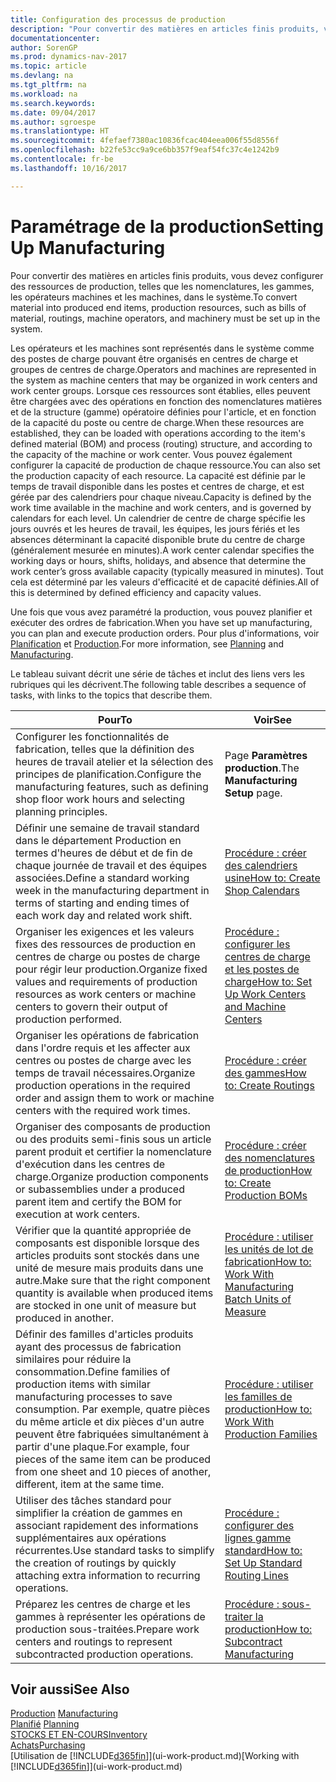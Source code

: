 ```yaml
---
title: Configuration des processus de production
description: "Pour convertir des matières en articles finis produits, vous devez configurer des ressources de production, telles que les nomenclatures, les gammes, les opérateurs machines et les machines, dans le système."
documentationcenter: 
author: SorenGP
ms.prod: dynamics-nav-2017
ms.topic: article
ms.devlang: na
ms.tgt_pltfrm: na
ms.workload: na
ms.search.keywords: 
ms.date: 09/04/2017
ms.author: sgroespe
ms.translationtype: HT
ms.sourcegitcommit: 4fefaef7380ac10836fcac404eea006f55d8556f
ms.openlocfilehash: b22fe53cc9a9ce6bb357f9eaf54fc37c4e1242b9
ms.contentlocale: fr-be
ms.lasthandoff: 10/16/2017

---
```

# <a name="setting-up-manufacturing"></a><span data-ttu-id="d9784-103">Paramétrage de la production</span><span class="sxs-lookup"><span data-stu-id="d9784-103">Setting Up Manufacturing</span></span>
<span data-ttu-id="d9784-104">Pour convertir des matières en articles finis produits, vous devez configurer des ressources de production, telles que les nomenclatures, les gammes, les opérateurs machines et les machines, dans le système.</span><span class="sxs-lookup"><span data-stu-id="d9784-104">To convert material into produced end items, production resources, such as bills of material, routings, machine operators, and machinery must be set up in the system.</span></span>

<span data-ttu-id="d9784-105">Les opérateurs et les machines sont représentés dans le système comme des postes de charge pouvant être organisés en centres de charge et groupes de centres de charge.</span><span class="sxs-lookup"><span data-stu-id="d9784-105">Operators and machines are represented in the system as machine centers that may be organized in work centers and work center groups.</span></span> <span data-ttu-id="d9784-106">Lorsque ces ressources sont établies, elles peuvent être chargées avec des opérations en fonction des nomenclatures matières et de la structure (gamme) opératoire définies pour l'article, et en fonction de la capacité du poste ou centre de charge.</span><span class="sxs-lookup"><span data-stu-id="d9784-106">When these resources are established, they can be loaded with operations according to the item's defined material (BOM) and process (routing) structure, and according to the capacity of the machine or work center.</span></span> <span data-ttu-id="d9784-107">Vous pouvez également configurer la capacité de production de chaque ressource.</span><span class="sxs-lookup"><span data-stu-id="d9784-107">You can also set the production capacity of each resource.</span></span> <span data-ttu-id="d9784-108">La capacité est définie par le temps de travail disponible dans les postes et centres de charge, et est gérée par des calendriers pour chaque niveau.</span><span class="sxs-lookup"><span data-stu-id="d9784-108">Capacity is defined by the work time available in the machine and work centers, and is governed by calendars for each level.</span></span> <span data-ttu-id="d9784-109">Un calendrier de centre de charge spécifie les jours ouvrés et les heures de travail, les équipes, les jours fériés et les absences déterminant la capacité disponible brute du centre de charge (généralement mesurée en minutes).</span><span class="sxs-lookup"><span data-stu-id="d9784-109">A work center calendar specifies the working days or hours, shifts, holidays, and absence that determine the work center’s gross available capacity (typically measured in minutes).</span></span> <span data-ttu-id="d9784-110">Tout cela est déterminé par les valeurs d'efficacité et de capacité définies.</span><span class="sxs-lookup"><span data-stu-id="d9784-110">All of this is determined by defined efficiency and capacity values.</span></span>  

<span data-ttu-id="d9784-111">Une fois que vous avez paramétré la production, vous pouvez planifier et exécuter des ordres de fabrication.</span><span class="sxs-lookup"><span data-stu-id="d9784-111">When you have set up manufacturing, you can plan and execute production orders.</span></span> <span data-ttu-id="d9784-112">Pour plus d'informations, voir [Planification](production-planning.md) et [Production](production-manage-manufacturing.md).</span><span class="sxs-lookup"><span data-stu-id="d9784-112">For more information, see [Planning](production-planning.md) and [Manufacturing](production-manage-manufacturing.md).</span></span>  

 <span data-ttu-id="d9784-113">Le tableau suivant décrit une série de tâches et inclut des liens vers les rubriques qui les décrivent.</span><span class="sxs-lookup"><span data-stu-id="d9784-113">The following table describes a sequence of tasks, with links to the topics that describe them.</span></span>   

|<span data-ttu-id="d9784-114">**Pour**</span><span class="sxs-lookup"><span data-stu-id="d9784-114">**To**</span></span>|<span data-ttu-id="d9784-115">**Voir**</span><span class="sxs-lookup"><span data-stu-id="d9784-115">**See**</span></span>|  
|------------|-------------|  
|<span data-ttu-id="d9784-116">Configurer les fonctionnalités de fabrication, telles que la définition des heures de travail atelier et la sélection des principes de planification.</span><span class="sxs-lookup"><span data-stu-id="d9784-116">Configure the manufacturing features, such as defining shop floor work hours and selecting planning principles.</span></span>|<span data-ttu-id="d9784-117">Page **Paramètres production**.</span><span class="sxs-lookup"><span data-stu-id="d9784-117">The **Manufacturing Setup** page.</span></span>|  
|<span data-ttu-id="d9784-118">Définir une semaine de travail standard dans le département Production en termes d'heures de début et de fin de chaque journée de travail et des équipes associées.</span><span class="sxs-lookup"><span data-stu-id="d9784-118">Define a standard working week in the manufacturing department in terms of starting and ending times of each work day and related work shift.</span></span>|[<span data-ttu-id="d9784-119">Procédure : créer des calendriers usine</span><span class="sxs-lookup"><span data-stu-id="d9784-119">How to: Create Shop Calendars</span></span>](production-how-to-create-work-center-calendars.md)|  
|<span data-ttu-id="d9784-120">Organiser les exigences et les valeurs fixes des ressources de production en centres de charge ou postes de charge pour régir leur production.</span><span class="sxs-lookup"><span data-stu-id="d9784-120">Organize fixed values and requirements of production resources as work centers or machine centers to govern their output of production performed.</span></span>|[<span data-ttu-id="d9784-121">Procédure : configurer les centres de charge et les postes de charge</span><span class="sxs-lookup"><span data-stu-id="d9784-121">How to: Set Up Work Centers and Machine Centers</span></span>](production-how-to-set-up-work-and-machine-centers.md)|
|<span data-ttu-id="d9784-122">Organiser les opérations de fabrication dans l'ordre requis et les affecter aux centres ou postes de charge avec les temps de travail nécessaires.</span><span class="sxs-lookup"><span data-stu-id="d9784-122">Organize production operations in the required order and assign them to work or machine centers with the required work times.</span></span>|[<span data-ttu-id="d9784-123">Procédure : créer des gammes</span><span class="sxs-lookup"><span data-stu-id="d9784-123">How to: Create Routings</span></span>](production-how-to-create-routings.md)|
|<span data-ttu-id="d9784-124">Organiser des composants de production ou des produits semi-finis sous un article parent produit et certifier la nomenclature d'exécution dans les centres de charge.</span><span class="sxs-lookup"><span data-stu-id="d9784-124">Organize production components or subassemblies under a produced parent item and certify the BOM for execution at work centers.</span></span>|[<span data-ttu-id="d9784-125">Procédure : créer des nomenclatures de production</span><span class="sxs-lookup"><span data-stu-id="d9784-125">How to: Create Production BOMs</span></span>](production-how-to-create-production-boms.md)|
|<span data-ttu-id="d9784-126">Vérifier que la quantité appropriée de composants est disponible lorsque des articles produits sont stockés dans une unité de mesure mais produits dans une autre.</span><span class="sxs-lookup"><span data-stu-id="d9784-126">Make sure that the right component quantity is available when produced items are stocked in one unit of measure but produced in another.</span></span>|[<span data-ttu-id="d9784-127">Procédure : utiliser les unités de lot de fabrication</span><span class="sxs-lookup"><span data-stu-id="d9784-127">How to: Work With Manufacturing Batch Units of Measure</span></span>](production-how-to-use-the-manufacturing-batch-unit-of-measure.md)|  
|<span data-ttu-id="d9784-128">Définir des familles d'articles produits ayant des processus de fabrication similaires pour réduire la consommation.</span><span class="sxs-lookup"><span data-stu-id="d9784-128">Define families of production items with similar manufacturing processes to save consumption.</span></span> <span data-ttu-id="d9784-129">Par exemple, quatre pièces du même article et dix pièces d'un autre peuvent être fabriquées simultanément à partir d'une plaque.</span><span class="sxs-lookup"><span data-stu-id="d9784-129">For example, four pieces of the same item can be produced from one sheet and 10 pieces of another, different, item at the same time.</span></span>|[<span data-ttu-id="d9784-130">Procédure : utiliser les familles de production</span><span class="sxs-lookup"><span data-stu-id="d9784-130">How to: Work With Production Families</span></span>](production-how-work-family.md)|
|<span data-ttu-id="d9784-131">Utiliser des tâches standard pour simplifier la création de gammes en associant rapidement des informations supplémentaires aux opérations récurrentes.</span><span class="sxs-lookup"><span data-stu-id="d9784-131">Use standard tasks to simplify the creation of routings by quickly attaching extra information to recurring operations.</span></span>|[<span data-ttu-id="d9784-132">Procédure : configurer des lignes gamme standard</span><span class="sxs-lookup"><span data-stu-id="d9784-132">How to: Set Up Standard Routing Lines</span></span>](production-how-set-up-standard-routing-lines.md)|  
|<span data-ttu-id="d9784-133">Préparez les centres de charge et les gammes à représenter les opérations de production sous-traitées.</span><span class="sxs-lookup"><span data-stu-id="d9784-133">Prepare work centers and routings to represent subcontracted production operations.</span></span>|[<span data-ttu-id="d9784-134">Procédure : sous-traiter la production</span><span class="sxs-lookup"><span data-stu-id="d9784-134">How to: Subcontract Manufacturing</span></span>](production-how-to-subcontract-manufacturing.md)|  

## <a name="see-also"></a><span data-ttu-id="d9784-135">Voir aussi</span><span class="sxs-lookup"><span data-stu-id="d9784-135">See Also</span></span>
<span data-ttu-id="d9784-136">[Production](production-manage-manufacturing.md)  </span><span class="sxs-lookup"><span data-stu-id="d9784-136">[Manufacturing](production-manage-manufacturing.md)  </span></span>  
<span data-ttu-id="d9784-137">[Planifié](production-planning.md) </span><span class="sxs-lookup"><span data-stu-id="d9784-137">[Planning](production-planning.md) </span></span>  
[<span data-ttu-id="d9784-138">STOCKS ET EN-COURS</span><span class="sxs-lookup"><span data-stu-id="d9784-138">Inventory</span></span>](inventory-manage-inventory.md)  
[<span data-ttu-id="d9784-139">Achats</span><span class="sxs-lookup"><span data-stu-id="d9784-139">Purchasing</span></span>](purchasing-manage-purchasing.md)  
<span data-ttu-id="d9784-140">[Utilisation de [!INCLUDE[d365fin](includes/d365fin_md.md)]](ui-work-product.md)</span><span class="sxs-lookup"><span data-stu-id="d9784-140">[Working with [!INCLUDE[d365fin](includes/d365fin_md.md)]](ui-work-product.md)</span></span>

